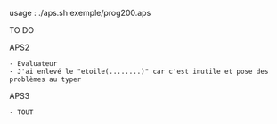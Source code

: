 usage  :  ./aps.sh  exemple/prog200.aps

TO DO


APS2

	- Evaluateur
    - J'ai enlevé le "etoile(........)" car c'est inutile et pose des problèmes au typer 

APS3

	- TOUT
